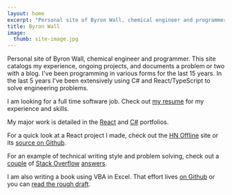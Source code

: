 ```yaml
---
layout: home
excerpt: "Personal site of Byron Wall, chemical engineer and programmer."
title: Byron Wall
image:
  thumb: site-image.jpg
---
```


Personal site of Byron Wall, chemical engineer and programmer. This site catalogs my experience, ongoing projects, and documents a problem or two with a blog. I've been programming in various forms for the last 15 years. In the last 5 years I've been extensively using C# and React/TypeScript to solve engineering problems.

I am looking for a full time software job. Check out [my resume](/assets/resume_byron_wall.pdf) for my experience and skills.

My major work is detailed in the [React](/project/react-portfolio/) and [C#](/project/c-sharp/) portfolios.

For a quick look at a React project I made, check out the [HN Offline](https://hn.byroni.us) site or its [source on Github](https://github.com/byronwall/hn-client).

For an example of technical writing style and problem solving, check out a [couple](http://stackoverflow.com/questions/30547953/split-rows-that-have-multiline-text-and-single-line-text) of [Stack Overflow](http://stackoverflow.com/questions/30805665/how-to-create-a-dynamic-table-in-excel/30808646#30808646) [answers](http://stackoverflow.com/questions/30764752/change-value-in-adjacent-cell-via-click-vba-right/30766351#30766351).

I am also writing a book using VBA in Excel. That effort lives [on Github](https://github.com/byronwall/excel-vba-book) or you can [read the rough draft](https://github.com/byronwall/excel-vba-book/raw/master/builds/book.pdf).
